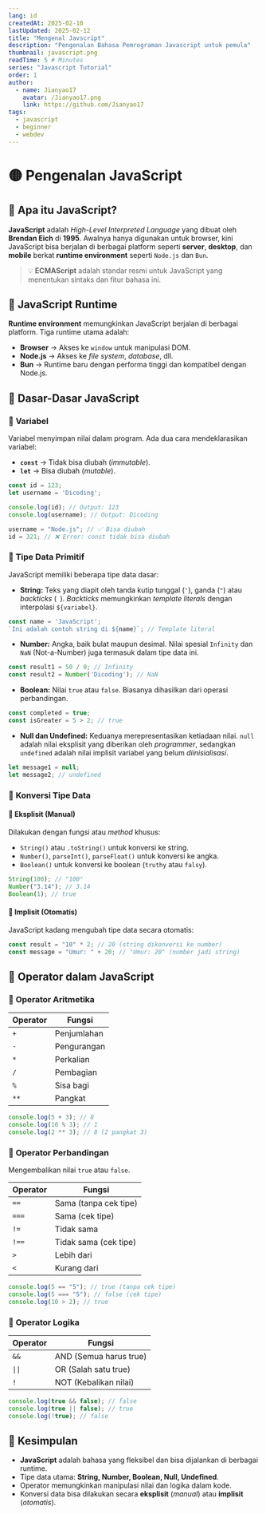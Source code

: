 ```yaml
---
lang: id
createdAt: 2025-02-10
lastUpdated: 2025-02-12
title: "Mengenal Javscript"
description: "Pengenalan Bahasa Pemrograman Javascript untuk pemula"
thumbnail: javascript.png
readTime: 5 # Minutes
series: "Javascript Tutorial"
order: 1
author:
  - name: Jianyao17
    avatar: /Jianyao17.png
    link: https://github.com/Jianyao17
tags:
  - javascript
  - beginner
  - webdev
---
```



# 🟡 Pengenalan JavaScript

## 🔹 Apa itu JavaScript?

**JavaScript** adalah _High-Level Interpreted Language_ yang dibuat oleh **Brendan Eich** di **1995**. Awalnya hanya digunakan untuk browser, kini JavaScript bisa berjalan di berbagai platform seperti **server**, **desktop**, dan **mobile** berkat **runtime environment** seperti `Node.js` dan `Bun`.

> 💡 **ECMAScript** adalah standar resmi untuk JavaScript yang menentukan sintaks dan fitur bahasa ini.



## 🔹 JavaScript Runtime

**Runtime environment** memungkinkan JavaScript berjalan di berbagai platform. Tiga runtime utama adalah:

- **Browser** → Akses ke `window` untuk manipulasi DOM.
- **Node.js** → Akses ke _file system_, _database_, dll.
- **Bun** → Runtime baru dengan performa tinggi dan kompatibel dengan Node.js.



## 🔹 Dasar-Dasar JavaScript

### 📌 **Variabel**

Variabel menyimpan nilai dalam program. Ada dua cara mendeklarasikan variabel:

- **`const`** → Tidak bisa diubah (*immutable*).
- **`let`** → Bisa diubah (*mutable*).

```js
const id = 123; 
let username = 'Dicoding'; 

console.log(id); // Output: 123 
console.log(username); // Output: Dicoding 

username = "Node.js"; // ✅ Bisa diubah 
id = 321; // ❌ Error: const tidak bisa diubah
```




### 📌 **Tipe Data Primitif**

JavaScript memiliki beberapa tipe data dasar:

- **String:** Teks yang diapit oleh tanda kutip tunggal (`'`), ganda (`"`) atau _backticks_ (```
```). _Backticks_ memungkinkan _template literals_ dengan interpolasi `${variabel}`.

```js
const name = 'JavaScript';
`Ini adalah contoh string di ${name}`; // Template literal
```

- **Number:** Angka, baik bulat maupun desimal. Nilai spesial `Infinity` dan `NaN` (Not-a-Number) juga termasuk dalam tipe data ini.

```js
const result1 = 50 / 0; // Infinity
const result2 = Number('Dicoding'); // NaN
```

- **Boolean:** Nilai `true` atau `false`. Biasanya dihasilkan dari operasi perbandingan.

```js
const completed = true;
const isGreater = 5 > 2; // true
```

- **Null dan Undefined:** Keduanya merepresentasikan ketiadaan nilai. `null` adalah nilai eksplisit yang diberikan oleh _programmer_, sedangkan `undefined` adalah nilai implisit variabel yang belum *diinisialisasi*.

```js
let message1 = null;
let message2; // undefined
```



### 📌 **Konversi Tipe Data**

#### 🔹 **Eksplisit** (Manual)

Dilakukan dengan fungsi atau _method_ khusus:

- `String()` atau `.toString()` untuk konversi ke string.
- `Number()`, `parseInt()`, `parseFloat()` untuk konversi ke angka.
- `Boolean()` untuk konversi ke boolean (`truthy` atau `falsy`).

```js
String(100); // "100" 
Number("3.14"); // 3.14 
Boolean(1); // true
```

#### 🔹 **Implisit** (Otomatis)

JavaScript kadang mengubah tipe data secara otomatis:

```js
const result = "10" * 2; // 20 (string dikonversi ke number) 
const message = "Umur: " + 20; // "Umur: 20" (number jadi string)
```




## 🔹 Operator dalam JavaScript

### 📌 **Operator Aritmetika**

|Operator|Fungsi|
|---|---|
|`+`|Penjumlahan|
|`-`|Pengurangan|
|`*`|Perkalian|
|`/`|Pembagian|
|`%`|Sisa bagi|
|`**`|Pangkat|

```js
console.log(5 + 3); // 8 
console.log(10 % 3); // 1 
console.log(2 ** 3); // 8 (2 pangkat 3)
```



### 📌 **Operator Perbandingan**

Mengembalikan nilai `true` atau `false`.

|Operator|Fungsi|
|---|---|
|`==`|Sama (tanpa cek tipe)|
|`===`|Sama (cek tipe)|
|`!=`|Tidak sama|
|`!==`|Tidak sama (cek tipe)|
|`>`|Lebih dari|
|`<`|Kurang dari|

```js
console.log(5 == "5"); // true (tanpa cek tipe) 
console.log(5 === "5"); // false (cek tipe) 
console.log(10 > 2); // true
```



### 📌 **Operator Logika**

| Operator | Fungsi                 |
| -------- | ---------------------- |
| `&&`     | AND (Semua harus true) |
| `\|\|`   | OR (Salah satu true)   |
| `!`      | NOT (Kebalikan nilai)  |

```js
console.log(true && false); // false 
console.log(true || false); // true 
console.log(!true); // false
```


## 🎯 **Kesimpulan**

- **JavaScript** adalah bahasa yang fleksibel dan bisa dijalankan di berbagai runtime.
- Tipe data utama: **String, Number, Boolean, Null, Undefined**.
- Operator memungkinkan manipulasi nilai dan logika dalam kode.
- Konversi data bisa dilakukan secara **eksplisit** (_manual_) atau **implisit** (_otomatis_).
